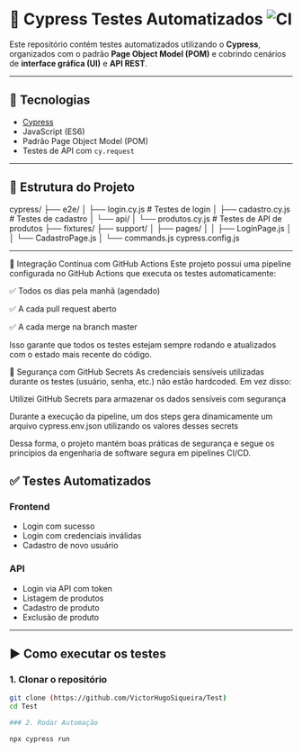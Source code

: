 # 🧪 Cypress Testes Automatizados ![CI](https://github.com/VictorHugoSiqueira/Test/actions/workflows/testPipe.js.yml/badge.svg?branch=master)


Este repositório contém testes automatizados utilizando o **Cypress**, organizados com o padrão **Page Object Model (POM)** e cobrindo cenários de **interface gráfica (UI)** e **API REST**.

---

## 🚀 Tecnologias

- [Cypress](https://www.cypress.io/)
- JavaScript (ES6)
- Padrão Page Object Model (POM)
- Testes de API com `cy.request`

---

## 📁 Estrutura do Projeto

cypress/
├── e2e/
│ ├── login.cy.js # Testes de login
│ ├── cadastro.cy.js # Testes de cadastro
│ └── api/
│ └── produtos.cy.js # Testes de API de produtos
├── fixtures/
├── support/
│ ├── pages/
│ │ ├── LoginPage.js
│ │ └── CadastroPage.js
│ └── commands.js
cypress.config.js

---
🔄 Integração Contínua com GitHub Actions
Este projeto possui uma pipeline configurada no GitHub Actions que executa os testes automaticamente:

✅ Todos os dias pela manhã (agendado)

✅ A cada pull request aberto

✅ A cada merge na branch master

Isso garante que todos os testes estejam sempre rodando e atualizados com o estado mais recente do código.

🔐 Segurança com GitHub Secrets
As credenciais sensíveis utilizadas durante os testes (usuário, senha, etc.) não estão hardcoded. Em vez disso:

Utilizei GitHub Secrets para armazenar os dados sensíveis com segurança

Durante a execução da pipeline, um dos steps gera dinamicamente um arquivo cypress.env.json utilizando os valores desses secrets

Dessa forma, o projeto mantém boas práticas de segurança e segue os princípios da engenharia de software segura em pipelines CI/CD.



## ✅ Testes Automatizados

### Frontend

- Login com sucesso
- Login com credenciais inválidas
- Cadastro de novo usuário

### API

- Login via API com token
- Listagem de produtos
- Cadastro de produto
- Exclusão de produto

---

## ▶️ Como executar os testes

### 1. Clonar o repositório

```bash
git clone (https://github.com/VictorHugoSiqueira/Test)
cd Test

### 2. Rodar Automação

npx cypress run

